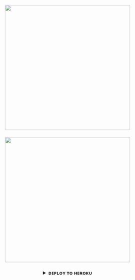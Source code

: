 <p align="center"><a href="githu.com"><img src="https://te.legra.ph/file/52792e7acc085c69eeb14.jpg" width="400"></a></p>
<h3 align="center">
<p align="center"><a href="githu.com"><img src="https://envs.sh/nhw.jpg" width="400"></a></p>
<h3 align="center">

<details>
<summary><b>ᴅᴇᴘʟᴏʏ ᴛᴏ ʜᴇʀᴏᴋᴜ</b></summary>
<br>

<details>
<summary><b>sᴜᴘᴘᴏʀᴛ</b></summary>
<br>
</details>

